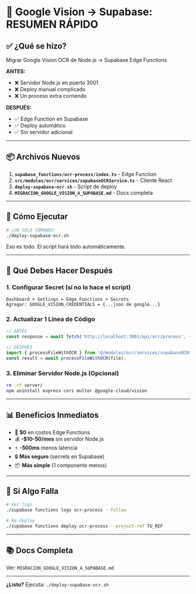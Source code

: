 # 🚀 Google Vision → Supabase: RESUMEN RÁPIDO

## ✅ ¿Qué se hizo?

Migrar Google Vision OCR de Node.js → Supabase Edge Functions

**ANTES:**
- ❌ Servidor Node.js en puerto 3001
- ❌ Deploy manual complicado
- ❌ Un proceso extra corriendo

**DESPUÉS:**
- ✅ Edge Function en Supabase
- ✅ Deploy automático
- ✅ Sin servidor adicional

---

## 📦 Archivos Nuevos

1. **`supabase_functions/ocr-process/index.ts`** - Edge Function
2. **`src/modules/ocr/services/supabaseOCRService.ts`** - Cliente React
3. **`deploy-supabase-ocr.sh`** - Script de deploy
4. **`MIGRACION_GOOGLE_VISION_A_SUPABASE.md`** - Docs completa

---

## 🚀 Cómo Ejecutar

```bash
# ¡UN SOLO COMANDO!
./deploy-supabase-ocr.sh
```

Eso es todo. El script hará todo automáticamente.

---

## 🔧 Qué Debes Hacer Después

### 1. Configurar Secret (si no lo hace el script)
```
Dashboard > Settings > Edge Functions > Secrets
Agregar: GOOGLE_VISION_CREDENTIALS = {...json de google...}
```

### 2. Actualizar 1 Línea de Código
```typescript
// ANTES
const response = await fetch('http://localhost:3001/api/ocr/process', {...});

// DESPUÉS
import { processFileWithOCR } from '@/modules/ocr/services/supabaseOCRService';
const result = await processFileWithOCR(file);
```

### 3. Eliminar Servidor Node.js (Opcional)
```bash
rm -rf server/
npm uninstall express cors multer @google-cloud/vision
```

---

## 📊 Beneficios Inmediatos

- 💚 **$0** en costos Edge Functions
- 💰 **-$10-50/mes** sin servidor Node.js
- ⚡ **-500ms** menos latencia
- 🔒 **Más seguro** (secrets en Supabase)
- 📦 **Más simple** (1 componente menos)

---

## 🐛 Si Algo Falla

```bash
# Ver logs
./supabase functions logs ocr-process --follow

# Re-deploy
./supabase functions deploy ocr-process --project-ref TU_REF
```

---

## 📚 Docs Completa

Ver: `MIGRACION_GOOGLE_VISION_A_SUPABASE.md`

---

**¿Listo?** Ejecuta: `./deploy-supabase-ocr.sh`
